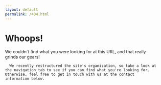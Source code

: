 ```yaml
---
layout: default
permalink: /404.html
---
```


<div id="featured">
  <div id="current-project 404">
      <h1>Whoops!</h1>
      <p>We couldn't find what you were looking for at this URL, and that really grinds our gears!

      We recently restructured the site's organization, so take a look at the navigation tab to see if you can find what you're looking for. Otherwise, feel free to get in touch with us at the contact information below.
</p>
  </div>
